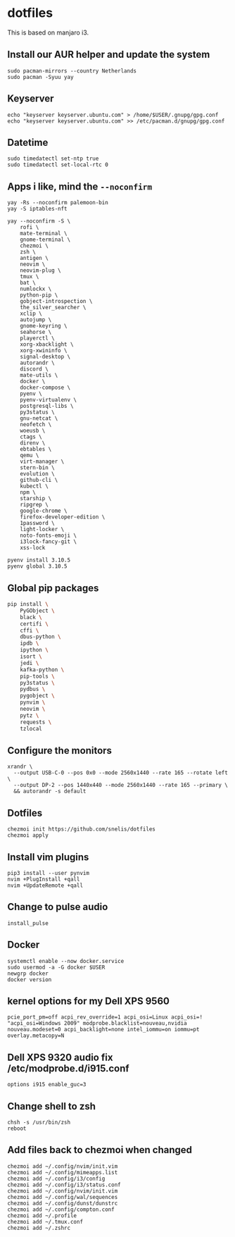 # dotfiles

This is based on manjaro i3.

## Install our AUR helper and update the system
```
sudo pacman-mirrors --country Netherlands
sudo pacman -Syuu yay
```

## Keyserver
```
echo "keyserver keyserver.ubuntu.com" > /home/$USER/.gnupg/gpg.conf
echo "keyserver keyserver.ubuntu.com" >> /etc/pacman.d/gnupg/gpg.conf
```

## Datetime
```
sudo timedatectl set-ntp true
sudo timedatectl set-local-rtc 0
```

## Apps i like, mind the `--noconfirm`
```
yay -Rs --noconfirm palemoon-bin
yay -S iptables-nft
```


```
yay --noconfirm -S \
    rofi \
    mate-terminal \
    gnome-terminal \
    chezmoi \
    zsh \
    antigen \
    neovim \
    neovim-plug \
    tmux \
    bat \
    numlockx \
    python-pip \
    gobject-introspection \
    the_silver_searcher \
    xclip \
    autojump \
    gnome-keyring \
    seahorse \
    playerctl \
    xorg-xbacklight \
    xorg-xwininfo \
    signal-desktop \
    autorandr \
    discord \
    mate-utils \
    docker \
    docker-compose \
    pyenv \
    pyenv-virtualenv \
    postgresql-libs \
    py3status \
    gnu-netcat \
    neofetch \
    woeusb \
    ctags \
    direnv \
    ebtables \
    qemu \
    virt-manager \
    stern-bin \
    evolution \
    github-cli \
    kubectl \
    npm \
    starship \
    ripgrep \
    google-chrome \ 
    firefox-developer-edition \
    1password \
    light-locker \
    noto-fonts-emoji \
    i3lock-fancy-git \
    xss-lock
```

```
pyenv install 3.10.5
pyenv global 3.10.5
```

## Global pip packages

```bash
pip install \
    PyGObject \
    black \
    certifi \
    cffi \
    dbus-python \
    ipdb \
    ipython \
    isort \
    jedi \
    kafka-python \
    pip-tools \
    py3status \
    pydbus \
    pygobject \
    pynvim \
    neovim \
    pytz \
    requests \
    tzlocal 
```



## Configure the monitors
```
xrandr \
  --output USB-C-0 --pos 0x0 --mode 2560x1440 --rate 165 --rotate left \
  --output DP-2 --pos 1440x440 --mode 2560x1440 --rate 165 --primary \
  && autorandr -s default
```

## Dotfiles
```
chezmoi init https://github.com/snelis/dotfiles
chezmoi apply
```

## Install vim plugins
```
pip3 install --user pynvim
nvim +PlugInstall +qall
nvim +UpdateRemote +qall
```

## Change to pulse audio
```
install_pulse
```

## Docker

```
systemctl enable --now docker.service
sudo usermod -a -G docker $USER
newgrp docker
docker version
```

## kernel options for my Dell XPS 9560
```
pcie_port_pm=off acpi_rev_override=1 acpi_osi=Linux acpi_osi=! "acpi_osi=Windows 2009" modprobe.blacklist=nouveau,nvidia nouveau.modeset=0 acpi_backlight=none intel_iommu=on iommu=pt overlay.metacopy=N
```

## Dell XPS 9320 audio fix /etc/modprobe.d/i915.conf
```
options i915 enable_guc=3
```

## Change shell to zsh
```
chsh -s /usr/bin/zsh
reboot
```

## Add files back to chezmoi when changed
```
chezmoi add ~/.config/nvim/init.vim
chezmoi add ~/.config/mimeapps.list
chezmoi add ~/.config/i3/config
chezmoi add ~/.config/i3/status.conf
chezmoi add ~/.config/nvim/init.vim
chezmoi add ~/.config/wal/sequences
chezmoi add ~/.config/dunst/dunstrc
chezmoi add ~/.config/compton.conf
chezmoi add ~/.profile
chezmoi add ~/.tmux.conf
chezmoi add ~/.zshrc
```
